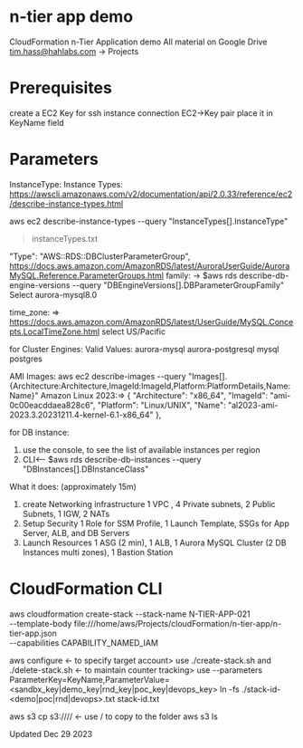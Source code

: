 # n-tier app demo
CloudFormation n-Tier Application demo
All material on Google Drive tim.hass@hahlabs.com -> Projects
# Prerequisites
create a EC2 Key for ssh instance connection EC2->Key pair place it in KeyName field

# Parameters

InstanceType:
Instance Types: https://awscli.amazonaws.com/v2/documentation/api/2.0.33/reference/ec2/describe-instance-types.html


 aws ec2 describe-instance-types --query "InstanceTypes[].InstanceType"
> instanceTypes.txt


"Type": "AWS::RDS::DBClusterParameterGroup",
https://docs.aws.amazon.com/AmazonRDS/latest/AuroraUserGuide/AuroraMySQL.Reference.ParameterGroups.html 
family: -> $aws rds describe-db-engine-versions --query "DBEngineVersions[].DBParameterGroupFamily"
Select aurora-mysql8.0 

time_zone: => https://docs.aws.amazon.com/AmazonRDS/latest/UserGuide/MySQL.Concepts.LocalTimeZone.html 
select US/Pacific

for Cluster Engines:
Valid Values:
 aurora-mysql
 aurora-postgresql
 mysql
 postgres

AMI Images:
aws ec2 describe-images --query "Images[].{Architecture:Architecture,ImageId:ImageId,Platform:PlatformDetails,Name:Name}"
Amazon Linux 2023:=>
    {
        "Architecture": "x86_64",
        "ImageId": "ami-0c00eacddaea828c6",
        "Platform": "Linux/UNIX",
        "Name": "al2023-ami-2023.3.20231211.4-kernel-6.1-x86_64"
    },


for DB instance:
1. use the console, to see the list of available instances per region
2. CLI<-- $aws rds describe-db-instances --query "DBInstances[].DBInstanceClass"


What it does: (approximately 15m)
1. create Networking infrastructure 
   1 VPC , 4 Private subnets, 2 Public Subnets, 1 IGW, 2 NATs 
2. Setup Security
   1 Role for SSM Profile, 1 Launch Template, SSGs for App Server, ALB, and DB Servers
3. Launch Resources
   1 ASG (2 min), 1 ALB, 1 Aurora MySQL Cluster (2 DB Instances multi zones), 1 Bastion Station


# CloudFormation CLI
aws cloudformation create-stack --stack-name N-TIER-APP-021 \
--template-body file:///home/aws/Projects/cloudFormation/n-tier-app/n-tier-app.json \
--capabilities CAPABILITY_NAMED_IAM

aws configure <- to specify target account>
use ./create-stack.sh and ./delete-stack.sh <- to maintain counter tracking>
use --parameters ParameterKey=KeyName,ParameterValue=<sandbx_key|demo_key|rnd_key|poc_key|devops_key> 
ln -fs ./stack-id-<demo|poc|rnd|devops>.txt stack-id.txt

aws s3 cp <file> s3://<bucket>/<folder>/ <- use / to copy to the folder
aws s3 ls

Updated Dec 29 2023